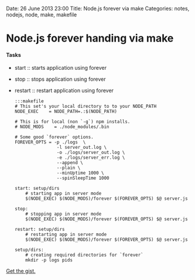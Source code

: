Date: 26 June 2013 23:00
Title: Node.js forever via make
Categories: notes, nodejs, node, make, makefile

# Node.js forever handing via make

#### Tasks

* start   :: starts application using forever
* stop    :: stops application using forever
* restart :: restart application using forever

      :::makefile
      # This set's your local directory to to your NODE_PATH
      NODE_EXEC    = NODE_PATH=.:$(NODE_PATH)

      # This is for local (non `-g`) npm installs.
      # NODE_MODS    = ./node_modules/.bin

      # Some good `forever` options.
      FOREVER_OPTS = -p ./logs  \
                      -l server_out.log \
                      -o ./logs/server_out.log \
                      -e ./logs/server_err.log \
                      --append \
                      --plain \
                      --minUptime 1000 \
                      --spinSleepTime 1000

      start: setup/dirs
          # starting app in server mode
          $(NODE_EXEC) $(NODE_MODS)/forever $(FOREVER_OPTS) $@ server.js

      stop:
          # stopping app in server mode
          $(NODE_EXEC) $(NODE_MODS)/forever $(FOREVER_OPTS) $@ server.js

      restart: setup/dirs
          # restarting app in server mode
          $(NODE_EXEC) $(NODE_MODS)/forever $(FOREVER_OPTS) $@ server.js

      setup/dirs:
          # creating required directories for `forever`
          mkdir -p logs pids


[Get the gist.](https://gist.github.com/jmervine/5873934)


